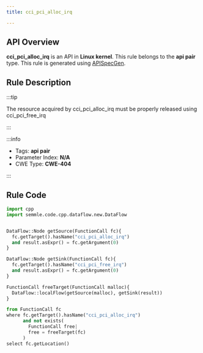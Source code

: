 ```yaml
---
title: cci_pci_alloc_irq

---
```



## API Overview
**cci_pci_alloc_irq** is an API in **Linux kernel**. This rule belongs to the **api pair** type. This rule is generated using [APISpecGen](../../tools/APISpecGen).
## Rule Description

:::tip

The resource acquired by cci_pci_alloc_irq must be properly released using cci_pci_free_irq

:::

:::info

- Tags: **api pair**
- Parameter Index: **N/A**
- CWE Type: **CWE-404**

:::

## Rule Code
```python
import cpp
import semmle.code.cpp.dataflow.new.DataFlow


DataFlow::Node getSource(FunctionCall fc){
  fc.getTarget().hasName("cci_pci_alloc_irq")
  and result.asExpr() = fc.getArgument(0)
}

DataFlow::Node getSink(FunctionCall fc){
  fc.getTarget().hasName("cci_pci_free_irq")
  and result.asExpr() = fc.getArgument(0)
}

FunctionCall freeTarget(FunctionCall malloc){
  DataFlow::localFlow(getSource(malloc), getSink(result))
}

from FunctionCall fc
where fc.getTarget().hasName("cci_pci_alloc_irq")
      and not exists(
        FunctionCall free| 
        free = freeTarget(fc)
      )
select fc.getLocation()

    
```